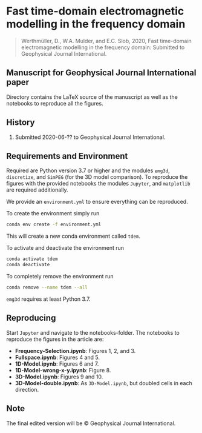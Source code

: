 # Fast time-domain electromagnetic modelling in the frequency domain

> Werthmüller, D., W.A. Mulder, and E.C. Slob, 2020, Fast time-domain
> electromagnetic modelling in the frequency domain: Submitted to Geophysical
> Journal International.


## Manuscript for Geophysical Journal International paper

Directory contains the LaTeX source of the manuscript as well as the notebooks
to reproduce all the figures.


## History

1. Submitted 2020-06-?? to Geophysical Journal International.


## Requirements and Environment

Required are Python version 3.7 or higher and the modules `emg3d`,
`discretize`, and `SimPEG` (for the 3D model comparison). To reproduce the
figures with the provided notebooks the modules `Jupyter`, and `matplotlib` are
required additionally.

We provide an `environment.yml` to ensure everything can be reproduced.

To create the environment simply run
```bash
conda env create -f environment.yml
```
This will create a new conda environment called `tdem`.

To activate and deactivate the environment run
```bash
conda activate tdem
conda deactivate
```

To completely remove the environment run
```bash
conda remove --name tdem --all
```

`emg3d` requires at least Python 3.7.


## Reproducing

Start `Jupyter` and navigate to the notebooks-folder. The notebooks to
reproduce the figures in the article are:

- **Frequency-Selection.ipynb**: Figures 1, 2, and 3.
- **Fullspace.ipynb**: Figures 4 and 5.
- **1D-Model.ipynb**: Figures 6 and 7.
- **1D-Model-wrong-x-y.ipynb**: Figure 8.
- **3D-Model.ipynb**: Figures 9 and 10.
- **3D-Model-double.ipynb**: As `3D-Model.ipynb`, but doubled cells in each
  direction.

## Note

The final edited version will be &copy; Geophysical Journal International.

